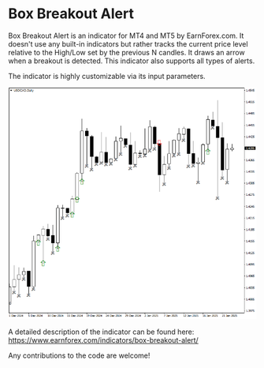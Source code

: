 # Box Breakout Alert

Box Breakout Alert is an indicator for MT4 and MT5 by EarnForex.com. It doesn't use any built-in indicators but rather tracks the current price level relative to the High/Low set by the previous N candles. It draws an arrow when a breakout is detected. This indicator also supports all types of alerts.

The indicator is highly customizable via its input parameters.

![Box Breakout Alert detects some breakouts in this USD/CAD daily chart](https://github.com/EarnForex/Box-Breakout-Alert/blob/main/box-breakout-alert-usdcad-example-chart.png)

A detailed description of the indicator can be found here:
https://www.earnforex.com/indicators/box-breakout-alert/

Any contributions to the code are welcome!
